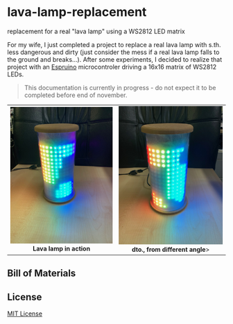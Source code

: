 # lava-lamp-replacement #

replacement for a real "lava lamp" using a WS2812 LED matrix

For my wife, I just completed a project to replace a real lava lamp with s.th. less dangerous and dirty (just consider the mess if a real lava lamp falls to the ground and breaks...). After some experiments, I decided to realize that project with an [Espruino](https://www.espruino.com/) microcontroler driving a 16x16 matrix of WS2812 LEDs.

> This documentation is currently in progress - do not expect it to be completed before end of november.

<table>
  <tr>
    <td style="text-align:center"><img width=290 src="LavaLamp-in-action_01.jpg"><br><b>Lava lamp in action</b></td>
    <td style="text-align:center"><img width=290 src="LavaLamp-in-action_02.jpg"><br><b>dto., from different angle</b>></td>
  </tr>
</table>

## Bill of Materials ##


## License ##

[MIT License](LICENSE.md)
